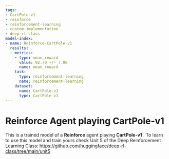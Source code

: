 ```yaml
---
tags:
- CartPole-v1
- reinforce
- reinforcement-learning
- custom-implementation
- deep-rl-class
model-index:
- name: Reinforce-CartPole-v1
  results:
  - metrics:
    - type: mean_reward
      value: 92.70 +/- 7.00
      name: mean_reward
    task:
      type: reinforcement-learning
      name: reinforcement-learning
    dataset:
      name: CartPole-v1
      type: CartPole-v1
---
```


  # **Reinforce** Agent playing **CartPole-v1**
  This is a trained model of a **Reinforce** agent playing **CartPole-v1** .
  To learn to use this model and train yours check Unit 5 of the Deep Reinforcement Learning Class: https://github.com/huggingface/deep-rl-class/tree/main/unit5
  